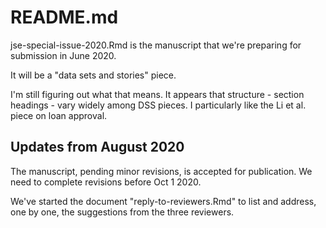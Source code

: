# README.md

jse-special-issue-2020.Rmd is the manuscript that we're preparing for submission in June 2020. 

It will be a "data sets and stories" piece.

I'm still figuring out what that means. It appears that structure - section headings - vary widely among DSS pieces. I particularly like the Li et al. piece on loan approval.


## Updates from August 2020

The manuscript, pending minor revisions, is accepted for publication. We need to complete revisions before Oct 1 2020. 

We've started the document "reply-to-reviewers.Rmd" to list and address, one by one, the suggestions from the three reviewers.


